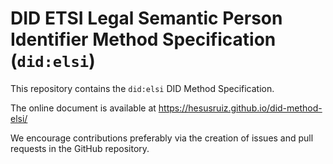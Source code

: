 # DID ETSI Legal Semantic Person Identifier Method Specification (`did:elsi`)

This repository contains the `did:elsi` DID Method Specification.

The online document is available at https://hesusruiz.github.io/did-method-elsi/

We encourage contributions preferably via the creation of issues and pull requests in the GitHub repository.